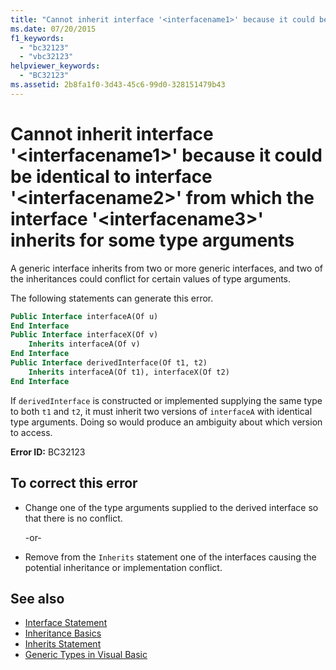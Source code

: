 ```yaml
---
title: "Cannot inherit interface '<interfacename1>' because it could be identical to interface '<interfacename2>' from which the interface '<interfacename3>' inherits for some type arguments"
ms.date: 07/20/2015
f1_keywords: 
  - "bc32123"
  - "vbc32123"
helpviewer_keywords: 
  - "BC32123"
ms.assetid: 2b8fa1f0-3d43-45c6-99d0-328151479b43
---
```

# Cannot inherit interface '\<interfacename1>' because it could be identical to interface '\<interfacename2>' from which the interface '\<interfacename3>' inherits for some type arguments
A generic interface inherits from two or more generic interfaces, and two of the inheritances could conflict for certain values of type arguments.  
  
 The following statements can generate this error.  
  
```vb  
Public Interface interfaceA(Of u)  
End Interface  
Public Interface interfaceX(Of v)  
    Inherits interfaceA(Of v)  
End Interface  
Public Interface derivedInterface(Of t1, t2)  
    Inherits interfaceA(Of t1), interfaceX(Of t2)  
End Interface  
```  
  
 If `derivedInterface` is constructed or implemented supplying the same type to both `t1` and `t2`, it must inherit two versions of `interfaceA` with identical type arguments. Doing so would produce an ambiguity about which version to access.  
  
 **Error ID:** BC32123  
  
## To correct this error  
  
- Change one of the type arguments supplied to the derived interface so that there is no conflict.  
  
     -or-  
  
- Remove from the `Inherits` statement one of the interfaces causing the potential inheritance or implementation conflict.  
  
## See also

- [Interface Statement](../language-reference/statements/interface-statement.md)
- [Inheritance Basics](../programming-guide/language-features/objects-and-classes/inheritance-basics.md)
- [Inherits Statement](../language-reference/statements/inherits-statement.md)
- [Generic Types in Visual Basic](../programming-guide/language-features/data-types/generic-types.md)
